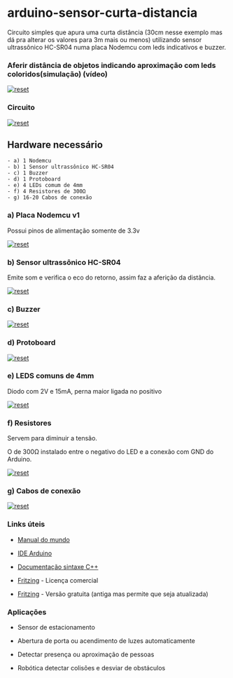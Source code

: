 


# arduino-sensor-curta-distancia

Circuito simples que apura uma curta distância (30cm nesse exemplo mas dá pra alterar os valores para 3m mais ou menos) utilizando sensor ultrassônico HC-SR04 numa placa Nodemcu com leds indicativos e buzzer.

### Aferir distância de objetos indicando aproximação com leds coloridos(simulação) (vídeo)
<p>
 <a target="_blank" rel="noopener noreferrer" href="https://youtu.be/cKQxw5mlMgw" >
  <img src="https://user-images.githubusercontent.com/22710963/77497528-485ea500-6e2c-11ea-86ff-b34c922d3c04.png" alt="reset" style="max-width:100%;"></a>
</p> 

### Circuito
<p>
 <a target="_blank" rel="noopener noreferrer" href="https://user-images.githubusercontent.com/22710963/77496978-fb2e0380-6e2a-11ea-99c5-576f4100f042.png">
  <img src="https://user-images.githubusercontent.com/22710963/77496978-fb2e0380-6e2a-11ea-99c5-576f4100f042.png" alt="reset" style="max-width:100%;"></a>
</p> 

## Hardware necessário
```
- a) 1 Nodemcu 
- b) 1 Sensor ultrassônico HC-SR04 
- c) 1 Buzzer 
- d) 1 Protoboard
- e) 4 LEDs comum de 4mm   
- f) 4 Resistores de 300Ω 
- g) 16-20 Cabos de conexão
```

 ### a) Placa Nodemcu v1 
 Possui pinos de alimentação somente de 3.3v
 
<p><a target="_blank" rel="noopener noreferrer" href="https://user-images.githubusercontent.com/22710963/77498122-ad66ca80-6e2d-11ea-9e7e-d297029221c1.png">
  <img src="https://user-images.githubusercontent.com/22710963/77498122-ad66ca80-6e2d-11ea-9e7e-d297029221c1.png" alt="reset" style="max-width:100%;"></a></p> 

  ### b) Sensor ultrassônico HC-SR04 
  Emite som e verifica o eco do retorno, assim faz a aferição da distância.
<p><a target="_blank" rel="noopener noreferrer" href="https://user-images.githubusercontent.com/22710963/76180933-37603380-619e-11ea-9ff6-56c12c26a39b.png">
  <img src="https://user-images.githubusercontent.com/22710963/76180933-37603380-619e-11ea-9ff6-56c12c26a39b.png" alt="reset" style="max-width:100%;"></a></p> 


 ### c) Buzzer   
  
  <p><a target="_blank" rel="noopener noreferrer" href="https://user-images.githubusercontent.com/22710963/77499290-78a84280-6e30-11ea-96d9-bb67d2146b85.png">
  <img src="https://user-images.githubusercontent.com/22710963/77499290-78a84280-6e30-11ea-96d9-bb67d2146b85.png" alt="reset" style="max-width:100%;"></a></p> 
   
 
  ### d) Protoboard 
<p><a target="_blank" rel="noopener noreferrer" href="https://user-images.githubusercontent.com/22710963/77499362-a8574a80-6e30-11ea-9744-a15c3206fd50.png">
  <img src="https://user-images.githubusercontent.com/22710963/77499362-a8574a80-6e30-11ea-9744-a15c3206fd50.png" alt="reset" style="max-width:100%;"></a></p> 

 ### e) LEDS comuns de 4mm
  Diodo com 2V e 15mA, perna maior ligada no positivo
<p><a target="_blank" rel="noopener noreferrer" href="https://user-images.githubusercontent.com/22710963/77499523-14d24980-6e31-11ea-9ee1-2f44635a20be.png">
  <img src="https://user-images.githubusercontent.com/22710963/77499523-14d24980-6e31-11ea-9ee1-2f44635a20be.png" alt="reset" style="max-width:100%;"></a></p> 

 ### f) Resistores  
 Servem para diminuir a tensão.
 
 <p>O de 300Ω instalado entre o negativo do LED e a conexão com GND do Arduino.</p>
<p><a target="_blank" rel="noopener noreferrer" href="https://user-images.githubusercontent.com/22710963/76045740-c0783000-5f3c-11ea-9188-3b239840fbda.png">
  <img src="https://user-images.githubusercontent.com/22710963/76045740-c0783000-5f3c-11ea-9188-3b239840fbda.png" alt="reset" style="max-width:100%;"></a></p> 

  ### g) Cabos de conexão
<p><a target="_blank" rel="noopener noreferrer" href="https://user-images.githubusercontent.com/22710963/77499606-5662f480-6e31-11ea-96fd-9e268dceb50f.png">
  <img src="https://user-images.githubusercontent.com/22710963/77499606-5662f480-6e31-11ea-96fd-9e268dceb50f.png" alt="reset" style="max-width:100%;"></a></p>     
  


### Links úteis

- [Manual do mundo](https://www.youtube.com/watch?v=vEdYjAbzrAE&list=PLYjrJH3e_wDPwKigz0AcIgzk9BF4lqDuy)

- [IDE Arduino](https://www.arduino.cc/en/Main/Software)
 
- [Documentação sintaxe C++](https://www.arduino.cc/reference/en/)

- [Fritzing](https://fritzing.org/home/) - Licença comercial

- [Fritzing](https://softfamous.com/fritzing/download/) - Versão gratuita (antiga mas permite que seja atualizada)
 
###  Aplicações
 
 - Sensor de estacionamento 
 
 - Abertura de porta ou acendimento de luzes automaticamente

 - Detectar presença ou aproximação de pessoas

 - Robótica detectar colisões e desviar de obstáculos



  
